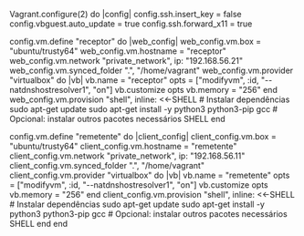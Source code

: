 Vagrant.configure(2) do |config|
  config.ssh.insert_key = false
  config.vbguest.auto_update = true
  config.ssh.forward_x11 = true

  config.vm.define "receptor" do |web_config|
    web_config.vm.box = "ubuntu/trusty64"
    web_config.vm.hostname = "receptor"
    web_config.vm.network "private_network", ip: "192.168.56.21"
    web_config.vm.synced_folder ".", "/home/vagrant"
    web_config.vm.provider "virtualbox" do |vb|
      vb.name = "receptor"
      opts = ["modifyvm", :id, "--natdnshostresolver1", "on"]
      vb.customize opts
      vb.memory = "256"
    end
    web_config.vm.provision "shell", inline: <<-SHELL
      # Instalar dependências
      sudo apt-get update
      sudo apt-get install -y python3 python3-pip gcc
      # Opcional: instalar outros pacotes necessários
    SHELL
  end

  config.vm.define "remetente" do |client_config|
    client_config.vm.box = "ubuntu/trusty64"
    client_config.vm.hostname = "remetente"
    client_config.vm.network "private_network", ip: "192.168.56.11"
    client_config.vm.synced_folder ".", "/home/vagrant"
    client_config.vm.provider "virtualbox" do |vb|
      vb.name = "remetente"
      opts = ["modifyvm", :id, "--natdnshostresolver1", "on"]
      vb.customize opts
      vb.memory = "256"
    end
    client_config.vm.provision "shell", inline: <<-SHELL
      # Instalar dependências
      sudo apt-get update
      sudo apt-get install -y python3 python3-pip gcc
      # Opcional: instalar outros pacotes necessários
    SHELL
  end
end